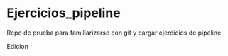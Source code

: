 # Ejercicios_pipeline
Repo de prueba para familiarizarse con git y cargar ejercicios de pipeline

Edicion